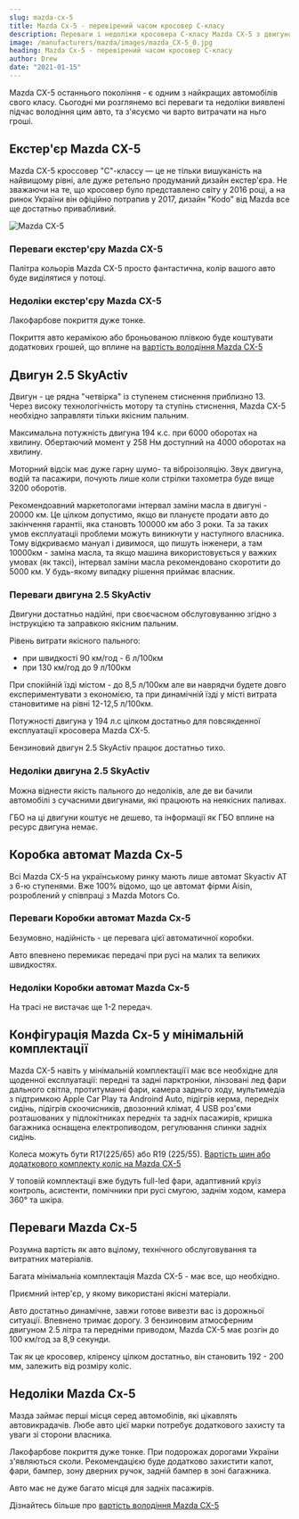 ```yaml
---
slug: mazda-cx-5
title: Mazda Cx-5 - перевірений часом кросовер С-класу
description: Переваги і недоліки кросовера С-класу Mazda CX-5 з двигуном 2.5л SkyActiv на дорогах України
image: /manufacturers/mazda/images/mazda_CX-5_0.jpg
heading: Mazda Cx-5 - перевірений часом кросовер С-класу
author: Drew 
date: "2021-01-15"
---
```

Mazda CX-5 останнього покоління - є одним з найкращих автомобілів свого класу. Сьогодні ми розглянемо всі переваги та недоліки виявлені підчас володіння цим авто, та з'ясуємо чи варто витрачати на ньго гроші.<!-- sep -->




## Екстер'єр Mazda CX-5

Mazda CX-5 кроссовер "С"-классу — це не тільки вишуканість на найвищому рівні, але дуже ретельно продуманий дизайн екстер'єра. Не зважаючи на те, що кросовер було представлено світу у 2016 році, а на ринок України він офіційно потрапив у 2017, дизайн "Kodo" від Mazda все ще достатньо привабливий.

![Mazda CX-5](/manufacturers/mazda/images/mazda_CX-5_1.jpg)

### Переваги екстер'єру Mazda CX-5

Палітра кольорів Mazda CX-5 просто фантастична, колір вашого авто буде виділятися у потоці.

### Недоліки екстер'єру Mazda CX-5

Лакофарбове покриття дуже тонке.

Покриття авто керамікою або броньованою плівкою буде коштувати додаткових грошей, що вплине на [вартість володіння Mazda CX-5](/mazda/CX-5)

## Двигун 2.5 SkyActiv

Двигун - це рядна "четвірка" із ступенем стиснення приблизно 13. Через високу технологічність мотору та ступінь стиснення, Mazda CX-5 необхідно заправляти тільки якісним пальним.

Максимальна потужність двигуна 194 к.с. при 6000 оборотах на хвилину. Обертаючий момент у 258 Нм доступний на 4000 оборотах на хвилину. 

Моторний відсік має дуже гарну шумо- та віброізоляцію. Звук двигуна, водій та пасажири, почують лише коли стрілки тахометра буде вище 3200 оборотів. 

Рекомендоавний маркетологами інтервал заміни масла в двигуні - 20000 км. Це цілком допустимо, якщо ви плануєте продати авто до закінчення гарантіі, яка становть 100000 км або 3 роки. Та за таких умов експлуатаціі проблеми можуть виникнути у наступного власника. Тому відкриваємо мануал і дивимося, що пишуть інженери, а там 10000км - заміна масла, та якщо машина використовується у важких умовах (як таксі), інтервал заміни масла рекомендовано скоротити до 5000 км. У будь-якому випадку рішення приймає власник. 

### Переваги двигуна 2.5 SkyActiv

Двигуни достатньо надійні, при своєчасном обслуговуванню згідно з інструкцією та заправкою якісним пальним. 

Рівень витрати якісного пального:

* при швидкості 90 км/год - 6 л/100км
* при 130 км/год до 9 л/100км 

При спокійній їзді містом - до 8,5 л/100км 
але ви наврядчи будете довго експериментувати з економією, та при динамічній їзді у місті витрата становитиме на рівні 12-12,5 л/100км.

Потужності двигуна у 194 л.с цілком достатньо для повсякденної експлуатації кросовера Mazda CX-5.

Бензиновий двигун 2.5 SkyActiv працює достатньо тихо.

### Недоліки двигуна 2.5 SkyActiv

Можна віднести якість пального до недоліків, але де ви бачили автомобілі з сучасними двигунами, які працюють на неякісних паливах.

ГБО на ці двигуни коштує не дешево, та інформації як ГБО вплине на ресурс двигуна немає.

## Коробка автомат Mazda Cx-5

Всі Mazda CX-5 на українському ринку мають лише автомат Skyactiv AT з 6-ю ступенями. Вже 100% відомо, що це автомат фірми Aisin, розроблений у співпраці з Mazda Motors Co.

### Переваги Коробки автомат Mazda Cx-5

Безумовно, надійність - це перевага цієї автоматичної коробки. 

Авто впевнено перемикає передачі при русі на малих та великих швидкостях.

### Недоліки Коробки автомат Mazda Cx-5

На трасі не вистачає ще 1-2 передач.

## Конфігурація Mazda Cx-5 у мінімальній комплектації

Mazda CX-5 навіть у мінімальній комплектаціїї має все необхідне для щоденної експлуатації: передні та задні парктроніки, лінзовані лед фари дального світла, протитуманні фари, камера задньго ходу, мультимедіа з підтримкою Apple Car Play та Androind Auto, підігрів керма, передніх сидінь, підігрів скоочисників, двозонний клімат, 4 USB роз'єми розташованих у підлокітниках передніх та задніх пасажирів, кришка багажника оснащена електропиводом, регулювання спинки задніх сидінь.

Колеса можуть бути R17(225/65) або R19 (225/55). [Вартість шин або додаткового комплекту коліс на Mazda CX-5](/mazda/CX-5)

У топовій комплектаціі вже будуть full-led фари, адаптивний круіз контроль, асистенти, помічники при русі смугою, заднім ходом, камера 360° та шкіра.

## Переваги Mazda Cx-5

Розумна вартість як авто вцілому, технічного обслуговування та витратних матеріалів. 

Багата мінімальніа комплектація Mazda CX-5 - має все, що необхідно. 

Приємний інтер'єр, у якому використані якісні матеріали.

Авто достатньо динамічне, завжи готове вивезти вас із дорожньої ситуації. Впевнено тримає дорогу. З бензиновим атмосферним двигуном 2.5 літра та передніми приводом, Mazda CX-5 має розгін до 100 км/год за 8,9 секунди. 

Так як це кросовер, кліренсу цілком достатньо, він становить 192 - 200 мм, залежить від розміру коліс.

## Недоліки Mazda Cx-5

Мазда займає перші місця серед автомобілів, які цікавлять автовикрадачів. Любе авто цієї марки потребує додаткового захисту та уваги зі сторони власника.

Лакофарбове покриття дуже тонке.
При подорожах дорогами України з'являються сколи. Рекомендацією буде додатково захистити капот, фари, бампер, зону дверних ручок, задній бампер в зоні багажника.

Авто має не дуже багато місця для задніх пасажирів.

Дізнайтесь більше про [вартість володіння Mazda CX-5](/mazda/CX-5)